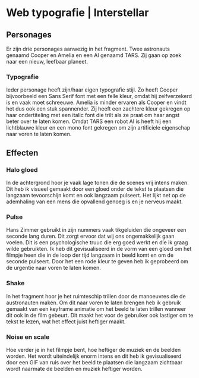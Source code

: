 # Web typografie | Interstellar

## Personages
Er zijn drie personages aanwezig in het fragment. Twee astronauts genaamd Cooper en Amelia en een AI genaamd TARS. Zij gaan op zoek naar een nieuw, leefbaar planeet.

### Typografie
Ieder personage heeft zijn/haar eigen typografie stijl. Zo heeft Cooper bijvoorbeeld een Sans Serif font met een felle kleur, omdat hij zelfverzekerd is en vaak moet schreeuwe. Amelia is minder ervaren als Cooper en vindt het dus ook een stuk spannender. Zij heeft een zachtere kleur gekregen op haar ondertiteling met een italic font die trilt als ze praat om haar angst beter over te laten komen. Omdat TARS een robot AI is heeft hij een lichtblauwe kleur en een mono font gekregen om zijn artificiele eigenschap naar voren te laten komen.

## Effecten
### Halo gloed
In de achtergrond hoor je vaak lage tonen die de scenes vrij intens maken. Dit heb ik visueel gemaakt door een gloed onder de tekst te plaatsen die langzaam tevoorschijn komt en ook langzaam pulseert. Het lijkt net op de ademhaling van een mens die opvallend genoeg is en je nerveus maakt.

### Pulse
Hans Zimmer gebruikt in zijn nummers vaak tikgeluiden die ongeveer een seconde lang duren. Dit zorgt ervoor dat wij ons ongemakkelijk gaan voelen. Dit is een psychologische truuc die erg goed werkt en die ik graag wilde gebruikten. Ik heb dit gevisualiseerd in de vorm van een gloed om het filmpje heen die in de loop der tijd langzaam in beeld komt en om de seconde pulseert. Door het een rode kleur te geven heb ik geprobeerd om de urgentie naar voren te laten komen.

### Shake
In het fragment hoor je het ruimteschip trillen door de manoeuvres die de austronauten maken. Om dit naar voren te laten brengen heb ik gebruik gemaakt van een keyframe animatie om het beeld te laten trillen wanneer dit ook in de film gebeurt. Dit maakt het voor de gebruiker ook lastiger om te tekst te lezen, wat het effect juist heftiger maakt. 

### Noise en scale
Hoe verder je in het filmpje bent, hoe heftiger de muziek en de beelden worden. Het wordt uiteindelijk enorm intens en dit heb ik gevisualiseerd door een GIF van ruis over het beeld te plaatsen die langzaam zichtbaar wordt naarmate de beelden en muziek heftiger worden. 
